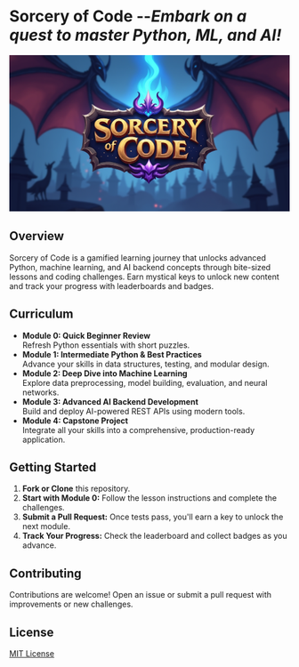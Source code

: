 # Sorcery of Code --*Embark on a quest to master Python, ML, and AI!*

![Sorcery of Code Logo](./images/sorcery_logo.png "Sorcery of Code - Learning Journey")

## Overview
Sorcery of Code is a gamified learning journey that unlocks advanced Python, machine learning, and AI backend concepts through bite-sized lessons and coding challenges. Earn mystical keys to unlock new content and track your progress with leaderboards and badges.

## Curriculum
- **Module 0: Quick Beginner Review**  
  Refresh Python essentials with short puzzles.
- **Module 1: Intermediate Python & Best Practices**  
  Advance your skills in data structures, testing, and modular design.
- **Module 2: Deep Dive into Machine Learning**  
  Explore data preprocessing, model building, evaluation, and neural networks.
- **Module 3: Advanced AI Backend Development**  
  Build and deploy AI-powered REST APIs using modern tools.
- **Module 4: Capstone Project**  
  Integrate all your skills into a comprehensive, production-ready application.

## Getting Started
1. **Fork or Clone** this repository.
2. **Start with Module 0:** Follow the lesson instructions and complete the challenges.
3. **Submit a Pull Request:** Once tests pass, you'll earn a key to unlock the next module.
4. **Track Your Progress:** Check the leaderboard and collect badges as you advance.

## Contributing
Contributions are welcome! Open an issue or submit a pull request with improvements or new challenges.

## License
[MIT License](LICENSE)

